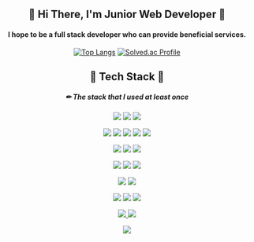 <div align="center">


<!-- <img src="https://capsule-render.vercel.app/api?type=wave&color=auto&height=100&section=header&text=Taehyeok%20profile&fontSize=60" /> -->
<!--
**seoltaehyeok/seoltaehyeok** is a ✨ _special_ ✨ repository because its `README.md` (this file) appears on your GitHub profile.

Here are some ideas to get you started:

- 🔭 I’m currently working on ...
- 🌱 I’m currently learning ...
- 👯 I’m looking to collaborate on ...
- 🤔 I’m looking for help with ...
- 💬 Ask me about ...
- 📫 How to reach me: ...
- 😄 Pronouns: ...
- ⚡ Fun fact: ...
-->
## 🌱 Hi There, I'm Junior Web Developer 🌱
 #### I hope to be a full stack developer who can provide beneficial services. 
[![Top Langs](https://github-readme-stats.vercel.app/api/top-langs/?username=seoltaehyeok&layout=compact)](https://github.com/seoltaehyeok/github-readme-stats)
[![Solved.ac Profile](http://mazassumnida.wtf/api/v2/generate_badge?boj=ajaj3122)](https://solved.ac/ajaj3122/)

## 🌳 Tech Stack 🌳

##### ✏ The stack that I used at least once

 <img src="https://img.shields.io/badge/JavaScript-white?style=flat&logo=JavaScript&logoColor=F7DF1E"/> <img src="https://img.shields.io/badge/CSS3-white?style=flat&logo=CSS3&logoColor=1572B6"/> <img src="https://img.shields.io/badge/HTML5-white?style=flat&logo=HTML5&logoColor=E34F26"/>
 
 <img src="https://img.shields.io/badge/Python-white?style=flat&logo=Python&logoColor=3776AB"/> <img src="https://img.shields.io/badge/C-white?style=flat&logo=C&logoColor=A8B9CC"/> <img src="https://img.shields.io/badge/Java-white?style=flat&logo=Java&logoColor=007396"/> <img src="https://img.shields.io/badge/jQuery-white?style=flat&logo=jQuery&logoColor=0769AD"/> <img src="https://img.shields.io/badge/JSON-white?style=flat&logo=JSON&logoColor=000000"/>

 
 <img src="https://img.shields.io/badge/Spring Boot-white?style=flat&logo=Spring Boot&logoColor=6DB33F"/> <img src="https://img.shields.io/badge/Postman-white?style=flat&logo=Postman&logoColor=FF6C37"/> <img src="https://img.shields.io/badge/MySQL-white?style=flat&logo=MySQL&logoColor=4479A1"/>
 
 <img src="https://img.shields.io/badge/Git-white?style=flat&logo=Git&logoColor=F05032"/> <img src="https://img.shields.io/badge/GitHub-white?style=flat&logo=GitHub&logoColor=181717"/> <img src="https://img.shields.io/badge/Notion-white?style=flat&logo=Notion&logoColor=000000"/>
 
 <img src="https://img.shields.io/badge/Netlify-white?style=flat&logo=Netlify&logoColor=00C7B7"/> <img src="https://img.shields.io/badge/PWA-white?style=flat&logo=PWA&logoColor=5A0FC8"/>
 
  <img src="https://img.shields.io/badge/Visual Studio-white?style=flat&logo=Visual Studio&logoColor=5C2D91"/> <img src="https://img.shields.io/badge/Visual Studio Code-white?style=flat&logo=Visual Studio Code&logoColor=007ACC"/> <img src="https://img.shields.io/badge/Eclipse IDE-white?style=flat&logo=Eclipse IDE&logoColor=2C2255"/>
  
<a href="https://www.instagram.com/noth_ingisbetter/">
    <img src="http://img.shields.io/badge/-Instagram-white?style=flat&logo=Instagram&link=https://www.instagram.com/noth_ingisbetter/">
</a>
<a href="mailto:ajaj312216@gmail.com"><img src="https://img.shields.io/badge/Gmail-d14836?style=flat&logo=Gmail&logoColor=white&link=ajaj312216@gmail.com"/></a>


<a href="https://hits.seeyoufarm.com"><img src="https://hits.seeyoufarm.com/api/count/incr/badge.svg?url=https%3A%2F%2Fgithub.com%2Fseoltaehyeok%2Fhit-counter&count_bg=%2379C83D&title_bg=%23555555&icon=ghostery.svg&icon_color=%23E7E7E7&title=hits&edge_flat=false"/></a>
</div>



